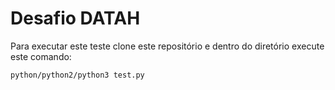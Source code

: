 # Desafio DATAH
Para executar este teste clone este repositório e dentro do diretório execute este comando:

```
python/python2/python3 test.py

```
